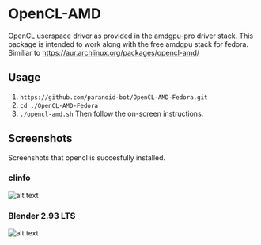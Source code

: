 # OpenCL-AMD

OpenCL userspace driver as provided in the amdgpu-pro driver stack. This package is intended to work along with the free amdgpu stack for fedora.
Similiar to https://aur.archlinux.org/packages/opencl-amd/

## Usage
1. `https://github.com/paranoid-bot/OpenCL-AMD-Fedora.git`
2. `cd ./OpenCL-AMD-Fedora`
3. `./opencl-amd.sh`
Then follow the on-screen instructions.

## Screenshots
Screenshots that opencl is succesfully installed.

### clinfo
![alt text](https://github.com/sukhmeetbawa/OpenCL-AMD/blob/master/clinfo.png)
### Blender 2.93 LTS
![alt text](https://github.com/sukhmeetbawa/OpenCL-AMD/blob/master/blender.png)
